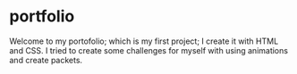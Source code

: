 # portfolio
Welcome to my portofolio; which is my first project; I create it with HTML and CSS.
I tried to create some challenges for myself with using animations and create packets.

